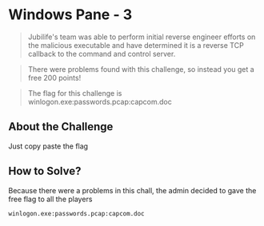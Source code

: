 # Windows Pane - 3
> Jubilife's team was able to perform initial reverse engineer efforts on the malicious executable and have determined it is a reverse TCP callback to the command and control server.

> There were problems found with this challenge, so instead you get a free 200 points!

> The flag for this challenge is winlogon.exe:passwords.pcap:capcom.doc

## About the Challenge
Just copy paste the flag

## How to Solve?
Because there were a problems in this chall, the admin decided to gave the free flag to all the players

```
winlogon.exe:passwords.pcap:capcom.doc
```